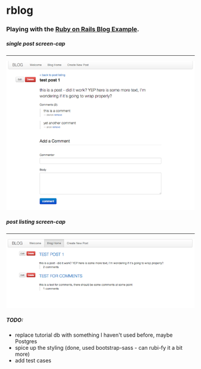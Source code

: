 rblog
=====

### Playing with the [Ruby on Rails Blog Example](http://guides.rubyonrails.org/getting_started.html "getting started").

##### single post screen-cap
- - -
![single post](post.png "single post")


##### post listing screen-cap
- - -
![post listing](listing.png "post listing")

##### TODO:

* replace tutorial db with something I haven't used before, maybe Postgres
* spice up the styling (done, used bootstrap-sass - can rubi-fy it a bit more)
* add test cases
